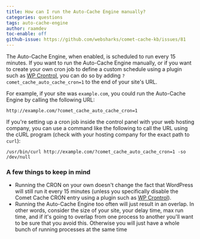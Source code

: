 ```yaml
---
title: How can I run the Auto-Cache Engine manually?
categories: questions
tags: auto-cache-engine
author: raamdev
toc-enable: off
github-issue: https://github.com/websharks/comet-cache-kb/issues/81
---
```


The Auto-Cache Engine, when enabled, is scheduled to run every 15 minutes. If you want to run the Auto-Cache Engine manually, or if you want to create your own cron job to define a custom schedule using a plugin such as [WP Crontrol](https://wordpress.org/plugins/wp-crontrol/), you can do so by adding `?comet_cache_auto_cache_cron=1` to the end of your site's URL.

For example, if your site was `example.com`, you could run the Auto-Cache Engine by calling the following URL:

```text
http://example.com/?comet_cache_auto_cache_cron=1
```

If you're setting up a cron job inside the control panel with your web hosting company, you can use a command like the following to call the URL using the cURL program (check with your hosting company for the exact path to `curl`):

```text
/usr/bin/curl http://example.com/?comet_cache_auto_cache_cron=1 -so /dev/null
```

### A few things to keep in mind

- Running the CRON on your own doesn't change the fact that WordPress will still run it every 15 minutes (unless you specifically disable the Comet Cache CRON entry using a plugin such as [WP Crontrol](https://wordpress.org/plugins/wp-crontrol/)).
- Running the Auto-Cache Engine too often will just result in an overlap. In other words, consider the size of your site, your delay time, max run time, and if it's going to overlap from one process to another you'll want to be sure that you avoid this. Otherwise you will just have a whole bunch of running processes at the same time

